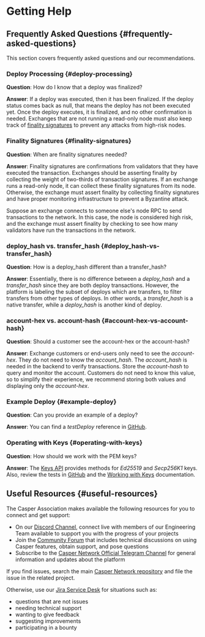 # Getting Help

## Frequently Asked Questions {#frequently-asked-questions}

This section covers frequently asked questions and our recommendations.

### Deploy Processing {#deploy-processing}

**Question**: How do I know that a deploy was finalized?

**Answer**: If a deploy was executed, then it has been finalized. If the deploy status comes back as null, that means the deploy has not been executed yet. Once the deploy executes, it is finalized, and no other confirmation is needed. Exchanges that are not running a read-only node must also keep track of [finality signatures](#finality-signatures) to prevent any attacks from high-risk nodes.

### Finality Signatures {#finality-signatures}

**Question**: When are finality signatures needed?

**Answer**: Finality signatures are confirmations from validators that they have executed the transaction. Exchanges should be asserting finality by collecting the weight of two-thirds of transaction signatures. If an exchange runs a read-only node, it can collect these finality signatures from its node. Otherwise, the exchange must assert finality by collecting finality signatures and have proper monitoring infrastructure to prevent a Byzantine attack.

Suppose an exchange connects to someone else's node RPC to send transactions to the network. In this case, the node is considered high risk, and the exchange must assert finality by checking to see how many validators have run the transactions in the network.

### deploy_hash vs. transfer_hash {#deploy_hash-vs-transfer_hash}

**Question**: How is a deploy_hash different than a transfer_hash?

**Answer**: Essentially, there is no difference between a _deploy_hash_ and a _transfer_hash_ since they are both deploy transactions. However, the platform is labeling the subset of deploys which are transfers, to filter transfers from other types of deploys. In other words, a _transfer_hash_ is a native transfer, while a _deploy_hash_ is another kind of deploy.

### account-hex vs. account-hash {#account-hex-vs-account-hash}

**Question**: Should a customer see the account-hex or the account-hash?

**Answer**: Exchange customers or end-users only need to see the _account-hex_. They do not need to know the _account_hash_. The _account_hash_ is needed in the backend to verify transactions. Store the _account-hash_ to query and monitor the account. Customers do not need to know this value, so to simplify their experience, we recommend storing both values and displaying only the _account-hex_.

### Example Deploy {#example-deploy}

**Question**: Can you provide an example of a deploy?

**Answer**: You can find a _testDeploy_ reference in [GitHub](https://github.com/casper-ecosystem/casper-js-sdk/blob/next/test/lib/DeployUtil.test.ts#L5).

### Operating with Keys {#operating-with-keys}

**Question**: How should we work with the PEM keys?

**Answer**: The [Keys API](https://casper-ecosystem.github.io/casper-js-sdk/next/modules/_lib_keys_.html) provides methods for _Ed25519_ and _Secp256K1_ keys. Also, review the tests in [GitHub](https://github.com/casper-ecosystem/casper-js-sdk/blob/next/test/lib/Keys.test.ts#L39) and the [Working with Keys](https://docs.casperlabs.io/en/latest/dapp-dev-guide/keys.html) documentation.

## Useful Resources {#useful-resources}

The Casper Association makes available the following resources for you to connect and get support:

-   On our [Discord Channel](https://discordapp.com/invite/mpZ9AYD), connect live with members of our Engineering Team available to support you with the progress of your projects
-   Join the [Community Forum](https://forums.casperlabs.io/) that includes technical discussions on using Casper features, obtain support, and pose questions
-   Subscribe to the [Casper Network Official Telegram Channel](https://t.me/casperblockchain) for general information and updates about the platform

If you find issues, search the main [Casper Network repository](https://github.com/casper-network) and file the issue in the related project.

Otherwise, use our [Jira Service Desk](https://casperlabs.atlassian.net/servicedesk) for situations such as:

-   questions that are not issues
-   needing technical support
-   wanting to give feedback
-   suggesting improvements
-   participating in a bounty
